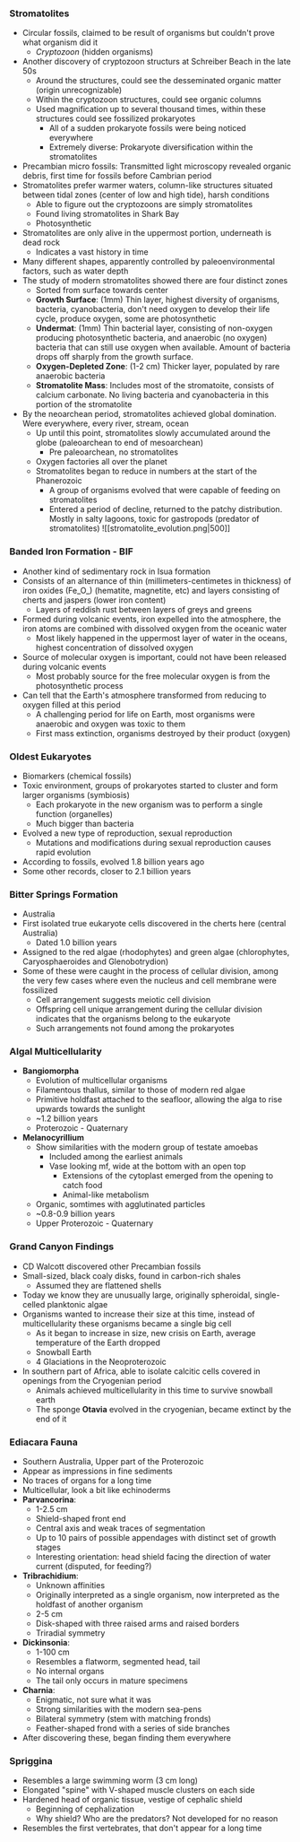 ### Stromatolites
 - Circular fossils, claimed to be result of organisms but couldn't prove what organism did it
	 - *Cryptozoon* (hidden organisms)
 - Another discovery of cryptozoon structurs at Schreiber Beach in the late 50s
	 - Around the structures, could see the desseminated organic matter (origin unrecognizable)
	 - Within the cryptozoon structures, could see organic columns
	 - Used magnification up to several thousand times, within these structures could see fossilized prokaryotes 
		 - All of a sudden prokaryote fossils were being noticed everywhere
		 - Extremely diverse: Prokaryote diversification within the stromatolites
 - Precambian micro fossils: Transmitted light microscopy revealed organic debris, first time for fossils before Cambrian period
 - Stromatolites prefer warmer waters, column-like structures situated between tidal zones (center of low and high tide), harsh conditions
	 - Able to figure out the cryptozoons are simply stromatolites
	 - Found living stromatolites in Shark Bay
	 - Photosynthetic
 - Stromatolites are only alive in the uppermost portion, underneath is dead rock
	 - Indicates a vast history in time
 - Many different shapes, apparently controlled by paleoenvironmental factors, such as water depth
 - The study of modern stromatolites showed there are four distinct zones
	 - Sorted from surface towards center
	 - **Growth Surface**: (1mm) Thin layer, highest diversity of organisms, bacteria, cyanobacteria, don't need oxygen to develop their life cycle, produce oxygen, some are photosynthetic
	 - **Undermat**: (1mm) Thin bacterial layer, consisting of non-oxygen producing photosynthetic bacteria, and anaerobic (no oxygen) bacteria that can still use oxygen when available. Amount of bacteria drops off sharply from the growth surface.
	 - **Oxygen-Depleted Zone**: (1-2 cm) Thicker layer, populated by rare anaerobic bacteria
	 - **Stromatolite Mass**: Includes most of the stromatoite, consists of calcium carbonate. No living bacteria and cyanobacteria in this portion of the stromatolite
 - By the neoarchean period, stromatolites achieved global domination. Were everywhere, every river, stream, ocean
	 - Up until this point, stromatolites slowly accumulated around the globe (paleoarchean to end of mesoarchean)
		 - Pre paleoarchean, no stromatolites
	 - Oxygen factories all over the planet
	 - Stromatolites began to reduce in numbers at the start of the Phanerozoic
		 - A group of organisms evolved that were capable of feeding on stromatolites
		 - Entered a period of decline, returned to the patchy distribution. Mostly in salty lagoons, toxic for gastropods (predator of stromatolites)
![[stromatolite_evolution.png|500]]

### Banded Iron Formation - BIF
 - Another kind of sedimentary rock in Isua formation
 - Consists of an alternance of thin (millimeters-centimetes in thickness) of iron oxides (Fe_O_) (hematite, magnetite, etc) and layers consisting of cherts and jaspers (lower iron content)
	 - Layers of reddish rust between layers of greys and greens
 - Formed during volcanic events, iron expelled into the atmosphere, the iron atoms are combined with dissolved oxygen from the oceanic water
	 - Most likely happened in the uppermost layer of water in the oceans, highest concentration of dissolved oxygen
 - Source of molecular oxygen is important, could not have been  released during volcanic events
	 - Most probably source for the free molecular oxygen is from the photosynthetic process
 - Can tell that the Earth's atmosphere transformed from reducing to oxygen filled at this period
	 - A challenging period for life on Earth, most organisms were anaerobic and oxygen was toxic to them
	 - First mass extinction, organisms destroyed by their product (oxygen)

### Oldest Eukaryotes
 - Biomarkers (chemical fossils)
 - Toxic environment, groups of prokaryotes started to cluster and form larger organisms (symbiosis)
	 - Each prokaryote in the new organism was to perform a single function (organelles)
	 - Much bigger than bacteria
 - Evolved a new type of reproduction, sexual reproduction
	 - Mutations and modifications during sexual reproduction causes rapid evolution
 - According to fossils, evolved 1.8 billion years ago
 - Some other records, closer to 2.1 billion years

### Bitter Springs Formation
 - Australia
 - First isolated true eukaryote cells discovered in the cherts here (central Australia)
	 - Dated 1.0 billion years
 - Assigned to the red algae (rhodophytes) and green algae (chlorophytes, Caryosphaeroides and Glenobotrydion)
 - Some of these were caught in the process of cellular division, among the very few cases where even the nucleus and cell membrane were fossilized
	 - Cell arrangement suggests meiotic cell division
	 - Offspring cell unique arrangement during the cellular division indicates that the organisms belong to the eukaryote
	 - Such arrangements not found among the prokaryotes

### Algal Multicellularity
- **Bangiomorpha**
	- Evolution of multicellular organisms
	- Filamentous thallus, similar to those of modern red algae
	- Primitive holdfast attached to the seafloor, allowing the alga to rise upwards towards the sunlight
	- ~1.2 billion years
	- Proterozoic - Quaternary
 - **Melanocyrillium**
	 - Show similarities with the modern group of testate amoebas
		 - Included among the earliest animals
		 - Vase looking mf, wide at the bottom with an open top
			 - Extensions of the cytoplast emerged from the opening to catch food
			 - Animal-like metabolism
	 - Organic, somtimes with agglutinated particles
	 - ~0.8-0.9 billion years
	 - Upper Proterozoic - Quaternary

### Grand Canyon Findings
 - CD Walcott discovered other Precambian fossils
 - Small-sized, black coaly disks, found in carbon-rich shales
	 - Assumed they are flattened shells
 - Today we know they are unusually large, originally spheroidal, single-celled planktonic algae
 - Organisms wanted to increase their size at this time, instead of multicellularity these organisms became a single big cell
	 - As it began to increase in size, new crisis on Earth, average temperature of the Earth dropped
	 - Snowball Earth
	 - 4 Glaciations in the Neoproterozoic
 - In southern part of Africa, able to isolate calcitic cells covered in openings from the Cryogenian period
	 - Animals achieved multicellularity in this time to survive snowball earth
	 - The sponge **Otavia** evolved in the cryogenian, became extinct by the end of it

### Ediacara Fauna
 - Southern Australia, Upper part of the Proterozoic
 - Appear as impressions in fine sediments
 - No traces of organs for a long time
 - Multicellular, look a bit like echinoderms
 - **Parvancorina**:
	 - 1-2.5 cm
	 - Shield-shaped front end
	 - Central axis and weak traces of segmentation
	 - Up to 10 pairs of possible appendages with distinct set of growth stages
	 - Interesting orientation: head shield facing the direction of water current (disputed, for feeding?)
 - **Tribrachidium**:
	 - Unknown affinities
	 - Originally interpreted as a single organism, now interpreted as the holdfast of another organism
	 - 2-5 cm
	 - Disk-shaped with three raised arms and raised borders
	 - Triradial symmetry
 - **Dickinsonia**:
	 - 1-100 cm
	 - Resembles a flatworm, segmented head, tail
	 - No internal organs
	 - The tail only occurs in mature specimens
- **Charnia**:
	- Enigmatic, not sure what it was
	- Strong similarities with the modern sea-pens
	- Bilateral symmetry (stem with matching fronds)
	- Feather-shaped frond with a series of side branches
- After discovering these, began finding them everywhere

### Spriggina
 - Resembles a large swimming worm (3 cm long)
 - Elongated "spine" with V-shaped muscle clusters on each side
 - Hardened head of organic tissue, vestige of cephalic shield
	 - Beginning of cephalization
	 - Why shield? Who are the predators? Not developed for no reason
 - Resembles the first vertebrates, that don't appear for a long time